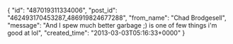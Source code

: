  {
   "id": "487019311334006",
   "post_id": "462493170453287_486919824677288",
   "from_name": "Chad Brodgesell",
   "message": "And I spew much better garbage ;) is one of few things i'm good at lol",
   "created_time": "2013-03-03T05:16:33+0000"
 }
